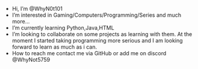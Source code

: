 -  Hi, I’m @WhyN0t101
-  I’m interested in Gaming/Computers/Programming/Series and much more...
-  I’m currently learning Python,Java,HTML
-  I’m looking to collaborate on some projects as learning with them. At the moment I started taking programming more serious and I am looking forward to learn as much as i can.
-  How to reach me contact me via GitHub or add me on discord @WhyNot5759

